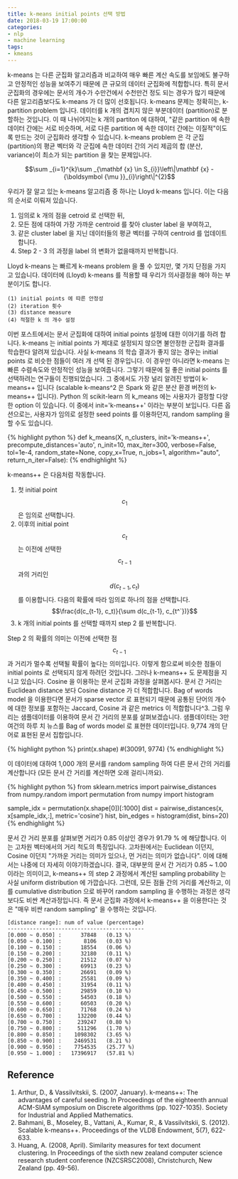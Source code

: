 ```yaml
---
title: k-means initial points 선택 방법
date: 2018-03-19 17:00:00
categories:
- nlp
- machine learning
tags:
- kmeans
---
```


k-means 는 다른 군집화 알고리즘과 비교하여 매우 빠른 계산 속도를 보임에도 불구하고 안정적인 성능을 보여주기 때문에 큰 규모의 데이터 군집화에 적합합니다. 특히 문서 군집화의 경우에는 문서의 개수가 수만건에서 수천만건 정도 되는 경우가 많기 때문에 다른 알고리즘보다도 k-means 가 더 많이 선호됩니다. k-means 문제는 정확히는, k-partition problem 입니다. 데이터를 k 개의 겹치지 않은 부분데이터 (partition)로 분할하는 것입니다. 이 때 나뉘어지는 k 개의 partiton 에 대하여, "같은 partition 에 속한 데이터 간에는 서로 비슷하며, 서로 다른 partition 에 속한 데이터 간에는 이질적"이도록 만드는 것이 군집화라 생각할 수 있습니다. k-means problem 은 각 군집 (partition)의 평균 벡터와 각 군집에 속한 데이터 간의 거리 제곱의 합 (분산, variance)이 최소가 되는 partition 을 찾는 문제입니다. 

$$\sum _{i=1}^{k}\sum _{\mathbf {x} \in S_{i}}\left\|\mathbf {x} -{\boldsymbol {\mu }}_{i}\right\|^{2}$$

우리가 잘 알고 있는 k-means 알고리즘 중 하나는 Lloyd k-means 입니다. 이는 다음의 순서로 이뤄져 있습니다. 

1. 임의로 k 개의 점을 cetroid 로 선택한 뒤, 
2. 모든 점에 대하여 가장 가까운 centroid 를 찾아 cluster label 을 부여하고, 
3. 같은 cluster label 을 지닌 데이터들의 평균 벡터를 구하여 centroid 를 업데이트 합니다. 
4. Step 2 - 3 의 과정을 label 의 변화가 없을때까지 반복합니다. 

Lloyd k-means 는 빠르게 k-means problem 을 풀 수 있지만, 몇 가지 단점을 가지고 있습니다. 데이터에 (Lloyd) k-means 를 적용할 때 우리가 의사결정을 해야 하는 부분이기도 합니다. 

    (1) initial points 에 따른 안정성
    (2) iteration 횟수
    (3) distance measure
    (4) 적절한 k 의 개수 설정

이번 포스트에서는 문서 군집화에 대하여 initial points 설정에 대한 이야기를 하려 합니다. k-means 는 initial points 가 제대로 설정되지 않으면 불안정한 군집화 결과를 학습한다 알려져 있습니다. 사실 k-means 의 학습 결과가 좋지 않는 경우는 initial points 로 비슷한 점들이 여러 개 선택 된 경우입니다. 이 경우만 아니라면 k-means 는 빠른 수렴속도와 안정적인 성능을 보여줍니다. 그렇기 때문에 질 좋은 initial points 를 선택하려는 연구들이 진행되었습니다. 그 중에서도 가장 널리 알려진 방법이 k-means++ 입니다 (scalable k-means^2 은 Spark 와 같은 분산 환경 버전의 k-means++ 입니다). Python 의 scikit-learn 의 k_means 에는 사용자가 결정할 다양한 option 이 있습니다. 이 중에서 init='k-means++' 이라는 부분이 보입니다. 다른 옵션으로는, 사용자가 임의로 설정한 seed points 를 이용하던지, random sampling 을 할 수도 있습니다. 

{% highlight python %}
def k_means(X, n_clusters, init='k-means++', precompute_distances='auto',
            n_init=10, max_iter=300, verbose=False,
            tol=1e-4, random_state=None, copy_x=True, n_jobs=1,
            algorithm="auto", return_n_iter=False):
{% endhighlight %}
    
k-means++ 은 다음처럼 작동합니다. 

1. 첫 initial point $$c_1$$ 은 임의로 선택합니다. 
2. 이후의 initial point $$c_t$$ 는 이전에 선택한 $$c_{t-1}$$ 과의 거리인 $$d(c_{t-1}, c_{t})$$ 를 이용합니다. 다음의 확률에 따라 임의로 하나의 점을 선택합니다. $$\frac{d(c_{t-1}, c_t)}{\sum d(c_{t-1}, c_{t^`})}$$
3. k 개의 initial points 를 선택할 때까지 step 2 를 반복합니다. 

Step 2 의 확률의 의미는 이전에 선택한 점 $$c_{t-1}$$ 과 거리가 멀수록 선택될 확률이 높다는 의미입니다. 이렇게 함으로써 비슷한 점들이 initial points 로 선택되지 않게 하려던 것입니다. 그러나 k-means++ 도 문제점을 지니고 있습니다. Cosine 을 이용하는 문서 군집화 과정을 살펴봅시다. 문서 간 거리는 Euclidean distance 보다 Cosine distance 가 더 적합합니다. Bag of words model 을 이용한다면 문서가 sparse vector 로 표현되기 때문에 공통된 단어의 개수에 대한 정보를 포함하는 Jaccard, Cosine 과 같은 metrics 이 적합합니다^3. 그럼 우리는 샘플데이터를 이용하여 문서 간 거리의 분포를 살펴보겠습니다. 샘플데이터는 3만여건의 하루 치 뉴스를 Bag of words model 로 표현한 데이터입니다. 9,774 개의 단어로 표현된 문서 집합입니다.  

{% highlight python %}
print(x.shape)
#(30091, 9774)
{% endhighlight %}

이 데이터에 대하여 1,000 개의 문서를 random sampling 하여 다른 문서 간의 거리를 계산합니다 (모든 문서 간 거리를 계산하면 오래 걸리니까요). 

{% highlight python %}
from sklearn.metrics import pairwise_distances
from numpy.random import permutation
from numpy import histogram

sample_idx = permutation(x.shape[0])[:1000]
dist = pairwise_distances(x, x[sample_idx,:], metric='cosine')
hist, bin_edges = histogram(dist, bins=20)
{% endhighlight %}
    
문서 간 거리 분포를 살펴보면 거리가 0.85 이상인 경우가 91.79 % 에 해당합니다. 이는 고차원 벡터에서의 거리 척도의 특징입니다. 고차원에서는 Euclidean 이던지, Cosine 이던지 "가까운 거리는 의미가 있으나, 먼 거리는 의미가 없습니다". 이에 대해서는 나중에 더 자세히 이야기하겠습니다. 결국, 대부분의 문서 간 거리가 0.85 ~ 1.00 이라는 의미이고, k-means++ 의 step 2 과정에서 계산된 sampling probability 는 사실 uniform distribution 에 가깝습니다. 그런데, 모든 점들 간의 거리를 계산하고, 이를 cumulative distribution 으로 바꾸어 random sampling 을 수행하는 과정은 생각보다도 비싼 계산과정입니다. 즉 문서 군집화 과정에서 k-means++ 을 이용한다는 것은 "매우 비싼 random sampling" 을 수행하는 것입니다.
    
    [distance range]: num of value (percentage)
    -------------------------------------------
    [0.000 ~ 0.050] :      37848   (0.13 %)
    [0.050 ~ 0.100] :       8106   (0.03 %)
    [0.100 ~ 0.150] :      18554   (0.06 %)
    [0.150 ~ 0.200] :      32180   (0.11 %)
    [0.200 ~ 0.250] :      21512   (0.07 %)
    [0.250 ~ 0.300] :      69913   (0.23 %)
    [0.300 ~ 0.350] :      26691   (0.09 %)
    [0.350 ~ 0.400] :      25581   (0.09 %)
    [0.400 ~ 0.450] :      31954   (0.11 %)
    [0.450 ~ 0.500] :      29859   (0.10 %)
    [0.500 ~ 0.550] :      54503   (0.18 %)
    [0.550 ~ 0.600] :      60503   (0.20 %)
    [0.600 ~ 0.650] :      71768   (0.24 %)
    [0.650 ~ 0.700] :     132200   (0.44 %)
    [0.700 ~ 0.750] :     239247   (0.80 %)
    [0.750 ~ 0.800] :     511296   (1.70 %)
    [0.800 ~ 0.850] :    1098302   (3.65 %)
    [0.850 ~ 0.900] :    2469531   (8.21 %)
    [0.900 ~ 0.950] :    7754535   (25.77 %)
    [0.950 ~ 1.000] :   17396917   (57.81 %)
    
    

## Reference    
1. Arthur, D., & Vassilvitskii, S. (2007, January). k-means++: The advantages of careful seeding. In Proceedings of the eighteenth annual ACM-SIAM symposium on Discrete algorithms (pp. 1027-1035). Society for Industrial and Applied Mathematics.
2. Bahmani, B., Moseley, B., Vattani, A., Kumar, R., & Vassilvitskii, S. (2012). Scalable k-means++. Proceedings of the VLDB Endowment, 5(7), 622-633.
3. Huang, A. (2008, April). Similarity measures for text document clustering. In Proceedings of the sixth new zealand computer science research student conference (NZCSRSC2008), Christchurch, New Zealand (pp. 49-56).